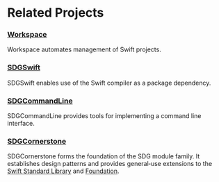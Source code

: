 <!--
 🇨🇦EN Related Projects.md

 This source file is part of the SDGCommandLine open source project.
 https://sdggiesbrecht.github.io/SDGCommandLine/SDGCommandLine

 Copyright ©2017–2018 Jeremy David Giesbrecht and the SDGCommandLine project contributors.

 Soli Deo gloria.

 Licensed under the Apache Licence, Version 2.0.
 See http://www.apache.org/licenses/LICENSE-2.0 for licence information.
 -->

# Related Projects

### [Workspace](https://github.com/SDGGiesbrecht/Workspace)

Workspace automates management of Swift projects.

### [SDGSwift](https://github.com/SDGGiesbrecht/SDGSwift)

SDGSwift enables use of the Swift compiler as a package dependency.

### [SDGCommandLine](https://github.com/SDGGiesbrecht/SDGCommandLine)

SDGCommandLine provides tools for implementing a command line interface.

### [SDGCornerstone](https://github.com/SDGGiesbrecht/SDGCornerstone)

SDGCornerstone forms the foundation of the SDG module family. It establishes design patterns and provides general‐use extensions to the [Swift Standard Library](https://developer.apple.com/reference/swift) and [Foundation](https://developer.apple.com/reference/foundation).
